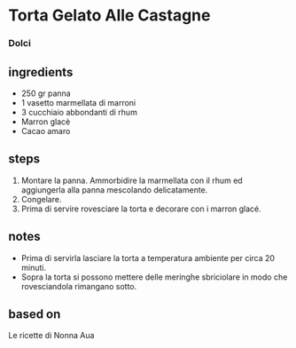 



# Torta Gelato Alle Castagne
  
### Dolci
## ingredients
  
* 250 gr panna   
* 1 vasetto marmellata di marroni  
* 3 cucchiaio abbondanti di rhum  
* Marron glacè   
* Cacao amaro
## steps
  
1. Montare la panna. Ammorbidire la marmellata con il rhum ed aggiungerla alla panna mescolando delicatamente.  
1. Congelare.  
1. Prima di servire rovesciare la torta e decorare con i marron glacé.
## notes
  
* Prima di servirla lasciare la torta a temperatura ambiente per circa 20 minuti.  
* Sopra la torta si possono mettere delle meringhe sbriciolare in modo che rovesciandola rimangano sotto.
## based on
  
Le ricette di Nonna Aua